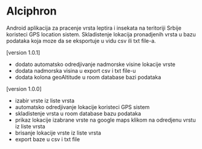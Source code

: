 # Alciphron
Android aplikacija za pracenje vrsta leptira i insekata na teritoriji Srbije koristeci GPS location sistem. Skladistenje lokacija pronadjenih vrsta u bazu podataka
koja moze da se eksportuje u vidu csv ili txt file-a. 

[version 1.0.1]
  - dodato automatsko odredjivanje nadmorske visine lokacije vrste
  - dodata nadmorska visina u export csv i txt file-u 
  - dodata kolona geoAltitude u room database bazi podataka

[version 1.0.0]
  - izabir vrste iz liste vrsta
  - automatsko odredjivanje lokacije koristeci GPS sistem
  - skladistenje vrsta u room database bazu podataka
  - prikaz lokacije izabrane vrste na google maps klikom na odredjenu vrstu iz liste vrsta
  - brisanje lokacije vrste iz liste vrsta
  - export baze u csv i txt file 

